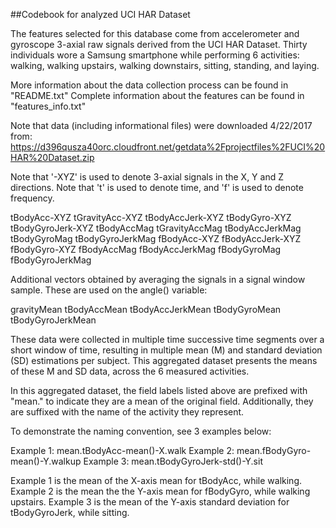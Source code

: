 ##Codebook for analyzed UCI HAR Dataset

The features selected for this database come from accelerometer and gyroscope 
3-axial raw signals derived from the UCI HAR Dataset. Thirty individuals wore
a Samsung smartphone while performing 6 activities: walking, walking upstairs,
walking downstairs, sitting, standing, and laying.

More information about the data collection process can be found in "README.txt"
Complete information about the features can be found in "features_info.txt" 

Note that data (including informational files) were downloaded 4/22/2017 from: 
https://d396qusza40orc.cloudfront.net/getdata%2Fprojectfiles%2FUCI%20HAR%20Dataset.zip 

Note that '-XYZ' is used to denote 3-axial signals in the X, Y and Z directions.
Note that 't' is used to denote time, and 'f' is used to denote frequency.

tBodyAcc-XYZ
tGravityAcc-XYZ
tBodyAccJerk-XYZ
tBodyGyro-XYZ
tBodyGyroJerk-XYZ
tBodyAccMag
tGravityAccMag
tBodyAccJerkMag
tBodyGyroMag
tBodyGyroJerkMag
fBodyAcc-XYZ
fBodyAccJerk-XYZ
fBodyGyro-XYZ
fBodyAccMag
fBodyAccJerkMag
fBodyGyroMag
fBodyGyroJerkMag

Additional vectors obtained by averaging the signals in a signal window sample. These are used on the angle() variable:

gravityMean
tBodyAccMean
tBodyAccJerkMean
tBodyGyroMean
tBodyGyroJerkMean

These data were collected in multiple time successive time segments over a short
window of time, resulting in multiple mean (M) and standard deviation (SD) estimations
per subject. This aggregated dataset presents the means of these M and SD data,
across the 6 measured activities.

In this aggregated dataset, the field labels listed above are prefixed with "mean."
to indicate they are a mean of the original field.  Additionally, they are suffixed
with the name of the activity they represent.

To demonstrate the naming convention, see 3 examples below:

Example 1: mean.tBodyAcc-mean()-X.walk
Example 2: mean.fBodyGyro-mean()-Y.walkup
Example 3: mean.tBodyGyroJerk-std()-Y.sit

Example 1 is the mean of the X-axis mean for tBodyAcc, while walking.
Example 2 is the mean the the Y-axis mean for fBodyGyro, while walking upstairs.
Example 3 is the mean of the Y-axis standard deviation for tBodyGyroJerk, while sitting.

